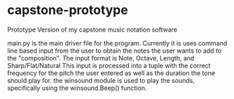 # capstone-prototype
Prototype Version of my capstone music notation software

  main.py is the main driver file for the program.
  Currently it is uses command line based input from the user to obtain the notes the user wants to add to the "composition".
  The input format is Note, Octave, Length, and Sharp/Flat/Natural
  This input is processed into a tuple with the correct frequency for the pitch the user entered as well as the duration the tone should play for.
  the winsound module is used to play the sounds, specifically using the winsound.Beep() function.
